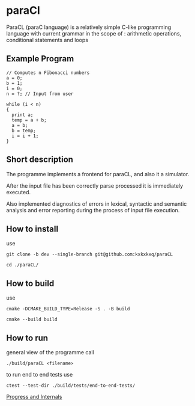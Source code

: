 # paraCl
ParaCL (paraC language) is a relatively simple C-like programming language with current grammar in the scope of : arithmetic operations, conditional statements and loops 

## Example Program
```paraCL
// Computes n Fibonacci numbers
a = 0;
b = 1;
i = 0;
n = ?; // Input from user

while (i < n) 
{
  print a;
  temp = a + b;
  a = b;
  b = temp;
  i = i + 1;
}
```

## Short description 
The programme implements a frontend for paraCL, and also it a simulator. 

After the input file has been correctly parse processed it is immediately executed.

Also implemented diagnostics of errors in lexical, syntactic and semantic analysis and error reporting during the process of input file execution.

## How to install
use 
```bush
git clone -b dev --single-branch git@github.com:kxkxkxq/paraCL

cd ./paraCL/
```

## How to build
use 
```bush
cmake -DCMAKE_BUILD_TYPE=Release -S . -B build

cmake --build build
```

## How to run
general view of the programme call 
```bush
./build/paraCL <filename>
```

to run end to end tests use 
```bush
ctest --test-dir ./build/tests/end-to-end-tests/
```

[Progress and Internals](./DEVELOPMENT.md)

